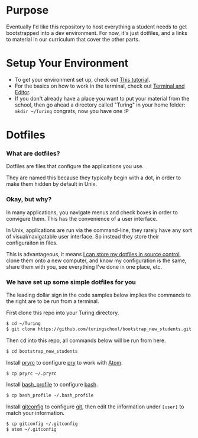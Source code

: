 Purpose
=======

Eventually I'd like this repository to host everything a student
needs to get bootstrapped into a dev environment. For now, it's
just dotfiles, and a links to material in our curriculum that
cover the other parts.

Setup Your Environment
======================

* To get your environment set up, check out
  [This tutorial](http://tutorials.jumpstartlab.com/topics/environment/environment.html).
* For the basics on how to work in the terminal,
  check out [Terminal and Editor](http://tutorials.jumpstartlab.com/academy/workshops/terminal_and_editor.html).
* If you don't already have a place you want to put your material from the school,
  then go ahead a directory called "Turing" in your home folder: `mkdir ~/Turing`
  congrats, now you have one :P

Dotfiles
========

### What are dotfiles?

Dotfiles are files that configure the applications you use.

They are named this because they typically begin with a dot,
in order to make them hidden by default in Unix.

### Okay, but why?

In many applications, you navigate menus and check boxes
in order to convigure them. This has the convenience of a user
interface.

In Unix, applications are run via the command-line,
they rarely have any sort of visual/navigatable user interface.
So instead they store their configuraiton in files.

This is advantageous, it means
[I can store my dotfiles in source control](https://github.com/JoshCheek/dotfiles/),
clone them onto a new computer, and know my configuration is the same,
share them with you, see everything I've done in one place, etc.

### We have set up some simple dotfiles for you

The leading dollar sign in the code samples below
implies the commands to the right are to be
run from a terminal.

First clone this repo into your Turing directory.
```sh
$ cd ~/Turing
$ git clone https://github.com/turingschool/bootstrap_new_students.git
```

Then cd into this repo, all commands below will be run from here.

```sh
$ cd bootstrap_new_students
```

Install [pryrc](https://github.com/turingschool/bootstrap_new_students/blob/master/pryrc)
to configure [pry](http://pryrepl.org/) to work with [Atom](http://atom.io/).

```sh
$ cp pryrc ~/.pryrc
```

Install [bash_profile](https://github.com/turingschool/bootstrap_new_students/blob/master/bash_profile)
to configure [bash](https://en.wikipedia.org/wiki/Bash_%28Unix_shell%29).

```sh
$ cp bash_profile ~/.bash_profile
```

Install [gitconfig](https://github.com/turingschool/bootstrap_new_students/blob/master/gitconfig)
to configure [git](http://git-scm.com/),
then edit the information under `[user]` to match your information.

```sh
$ cp gitconfig ~/.gitconfig
$ atom ~/.gitconfig
```
